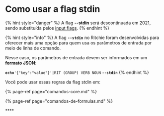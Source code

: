 # Como usar a flag stdin

{% hint style="danger" %}
A flag **--stdin** será descontinuada em 2021, sendo substituída pelos [input flags](../como-usar-input-flags/).
{% endhint %}

{% hint style="info" %}
A flag **`--stdin`** no Ritchie foram desenvolvidas para oferecer mais uma opção para quem usa os parâmetros de entrada por meio de linha de comando.   
  
Nesse caso, os parâmetros de entrada devem ser informados em um **formato JSON**:  
  
**`echo`**`'{"key":"value"}'`**`|`**`RIT (GROUP) VERB NOUN` **`--stdin`**
{% endhint %}

Você pode usar essas regras da flag stdin em: 

{% page-ref page="comandos-core.md" %}

{% page-ref page="comandos-de-formulas.md" %}

\*\*\*\*

